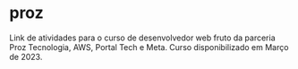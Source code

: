# proz
Link de atividades para o curso de desenvolvedor web fruto da parceria Proz Tecnologia, AWS, Portal Tech e Meta. Curso disponibilizado em Março de 2023.
